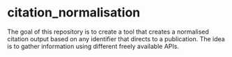 # citation_normalisation
The goal of this repository is to create a tool that creates a normalised citation output based on any identifier that directs to a publication. The idea is to gather information using different freely available APIs.
